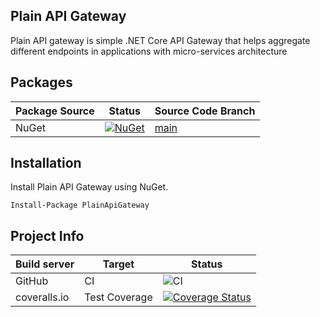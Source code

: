 ## Plain API Gateway
Plain API gateway is simple .NET Core API Gateway that helps aggregate different endpoints in applications with micro-services architecture

## Packages
| Package Source | Status | Source Code Branch |
|----------------|--------|--------------------|
| NuGet | [![NuGet](https://img.shields.io/nuget/v/PlainApiGateway.svg)](https://www.nuget.org/packages/PlainApiGateway/) | [main](https://github.com/linuxchata/plain-api-gateway/tree/main) |

## Installation
Install Plain API Gateway using NuGet.

`Install-Package PlainApiGateway`

## Project Info
| Build server | Target       | Status      |
|--------------|--------------|-------------|
| GitHub       | CI           | ![CI](https://github.com/linuxchata/plain-api-gateway/workflows/CI/badge.svg) |
| coveralls.io | Test Coverage | [![Coverage Status](https://coveralls.io/repos/github/linuxchata/plain-api-gateway/badge.svg?branch=master)](https://coveralls.io/github/linuxchata/plain-api-gateway?branch=master) |

